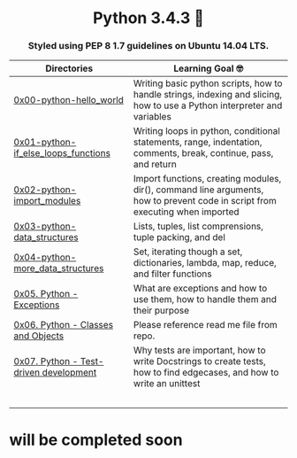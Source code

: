 <h1 align="center">Python 3.4.3 🐍 </h1>
  
  <h3 align="center">Styled using PEP 8 1.7 guidelines on Ubuntu 14.04 LTS.</h3>

  | Directories | Learning Goal 🤓 |
  | --- | --- |
  | [0x00-python-hello_world](https://github.com/cmdelcarmen/holbertonschool-higher_level_programming/tree/main/0x00-python-hello_world) | Writing basic python scripts, how to handle strings, indexing and slicing, how to use a Python interpreter and variables |
  | [0x01-python-if_else_loops_functions](https://github.com/cmdelcarmen/holbertonschool-higher_level_programming/tree/main/0x01-python-if_else_loops_functions) | Writing loops in python, conditional statements, range, indentation, comments, break, continue, pass, and return |
  | [0x02-python-import_modules ](https://github.com/cmdelcarmen/holbertonschool-higher_level_programming/tree/main/0x02-python-import_modules) | Import functions, creating modules, dir(), command line arguments, how to prevent code in script from executing when imported |
  | [0x03-python-data_structures](https://github.com/cmdelcarmen/holbertonschool-higher_level_programming/tree/main/0x03-python-data_structures) | Lists, tuples, list comprensions, tuple packing, and del |
  | [0x04-python-more_data_structures](https://github.com/cmdelcarmen/holbertonschool-higher_level_programming/tree/main/0x04-python-more_data_structures) | Set, iterating though a set, dictionaries, lambda, map, reduce, and filter functions |
  | [0x05. Python - Exceptions](https://github.com/cmdelcarmen/holbertonschool-higher_level_programming/tree/main/0x05-python-exceptions) | What are exceptions and how to use them, how to handle them and their purpose |
  | [0x06. Python - Classes and Objects](https://github.com/cmdelcarmen/holbertonschool-higher_level_programming/tree/main/0x06-python-classes) | Please reference read me file from repo. |
  | [0x07. Python - Test-driven development](https://github.com/cmdelcarmen/holbertonschool-higher_level_programming/tree/main/0x07-python-test_driven_development) | Why tests are important, how to write Docstrings to create tests, how to find edgecases, and how to write an unittest |
  | []() |  |
  | []() |  |
  | []() |  |
  | []() |  |
  | []() |  |
  
 # will be completed soon




